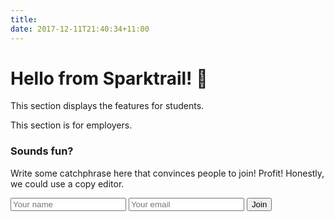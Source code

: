 ```yaml
---
title:
date: 2017-12-11T21:40:34+11:00
---
```


<main>
  <div class="container">
    <h1 class="f-headline lh-title fw4 tc">Hello from Sparktrail! 👋</h1>
    <section class="features fl w-100 pa2">
      <div class="student fl w-50 pa2">
        <p>This section displays the features for students.</p>
      </div>
      <div class="employers fl w-50 pa2">
        <p>This section is for employers.</p>
      </div>
    </section>
  </div>
  <section class="signup fl w-100 pa2">
    <div class="container">
      <div class="lead">
        <div class="lead-caption">
          <h3 class="lead-title">Sounds fun?</h3>
          <p>Write some catchphrase here that convinces people to join! Profit! Honestly, we could use a copy editor.</p>
        </div>
        <form class="lead-form" name="membership" action="success" netlify-honeypot="bot-field" netlify>
          <div hidden>
            <label for="bot-field">Claptrap the bot trap</label>
            <input type="text" name="bot-field">
          </div>
          <input class="form-field" type="text" name="name" id="name" placeholder="Your name">
          <input class="form-field" type="email" name="email" id="email" placeholder="Your email">
          <button class="form-btn" type="submit">Join</button>
        </form>
      </div>
    </div>
  </section>
</main>
